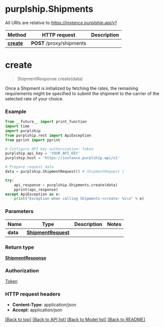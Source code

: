 # purplship.Shipments

All URIs are relative to *https://instance.purplship.api/v1*

Method | HTTP request | Description
------------- | ------------- | -------------
[**create**](Shipments.md#create) | **POST** /proxy/shipments | 


# **create**
> ShipmentResponse create(data)



 Once a Shipment is initialized by fetching the rates, the remaining requirements might be specified  to submit the shipment to the carrier of the selected rate of your choice. 

### Example
```python
from __future__ import print_function
import time
import purplship
from purplship.rest import ApiException
from pprint import pprint

# Configure API key authorization: Token
purplship.api_key = 'YOUR_API_KEY'
purplship.host = 'https://instance.purplship.api/v1'

# Prepare request data
data = purplship.ShipmentRequest() # ShipmentRequest | 

try:
    api_response = purplship.Shipments.create(data)
    pprint(api_response)
except ApiException as e:
    print("Exception when calling Shipments->create: %s\n" % e)
```

### Parameters

Name | Type | Description  | Notes
------------- | ------------- | ------------- | -------------
 **data** | [**ShipmentRequest**](ShipmentRequest.md)|  | 

### Return type

[**ShipmentResponse**](ShipmentResponse.md)

### Authorization

[Token](../README.md#Token)

### HTTP request headers

 - **Content-Type**: application/json
 - **Accept**: application/json

[[Back to top]](#) [[Back to API list]](../README.md#documentation-for-api-endpoints) [[Back to Model list]](../README.md#documentation-for-models) [[Back to README]](../README.md)

